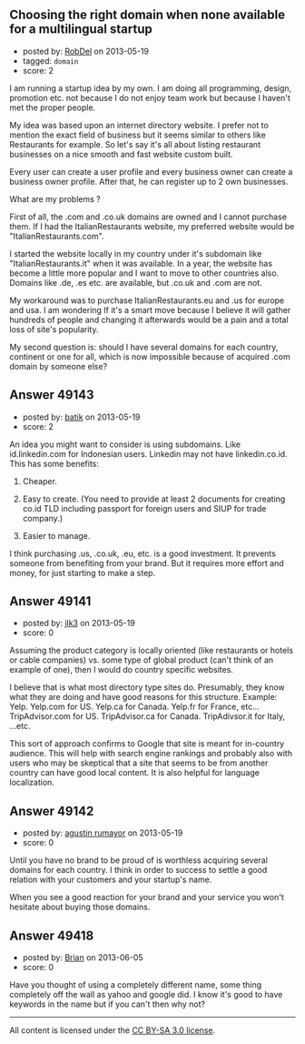 ## Choosing the right domain when none available for a multilingual startup

- posted by: [RobDel](https://stackexchange.com/users/-1/22075-robdel) on 2013-05-19
- tagged: `domain`
- score: 2

I am running a startup idea by my own. I am doing all programming, design, promotion etc. not because I do not enjoy team work but because I haven't met the proper people. 

My idea was based upon an internet directory website. I prefer not to mention the exact field of business but it seems similar to others like Restaurants for example. So let's say it's all about listing restaurant businesses on a nice smooth and fast website custom built.

Every user can create a user profile and every business owner can create a business owner profile. After that, he can register up to 2 own businesses. 

What are my problems ?

First of all, the .com and .co.uk domains are owned and I cannot purchase them. If I had the ItalianRestaurants website, my preferred website would be "ItalianRestaurants.com". 

I started the website locally in my country under it's subdomain like "ItalianRestaurants.it" when it was available. In a year, the website has become a little more popular and I want to move to other countries also. Domains like .de, .es etc. are available, but .co.uk and .com are not. 

My workaround was to purchase ItalianRestaurants.eu and .us for europe and usa. I am wondering If it's a smart move because I believe it will gather hundreds of people and changing it afterwards would be a pain and a total loss of site's popularity.

My second question is: should I have several domains for each country, continent or one for all, which is now impossible because of acquired .com domain by someone else? 





## Answer 49143

- posted by: [batik](https://stackexchange.com/users/-1/26290-batik) on 2013-05-19
- score: 2

An idea you might want to consider is using subdomains. Like id.linkedin.com for Indonesian users. Linkedin may not have linkedin.co.id. This has some benefits: 

1. Cheaper.

2. Easy to create. (You need to provide at least 2 documents for creating co.id TLD including passport for foreign users and SIUP for trade company.)

3. Easier to manage.
 

I think purchasing .us, .co.uk, .eu, etc. is a good investment. It prevents someone from benefiting from your brand. But it requires more effort and money, for just starting to make a step.


## Answer 49141

- posted by: [jlk3](https://stackexchange.com/users/-1/16484-jlk3) on 2013-05-19
- score: 0

Assuming the product category is locally oriented (like restaurants or hotels or cable companies) vs. some type of global product (can't think of an example of one), then I would do country specific websites. 

I believe that is what most directory type sites do. Presumably, they know what they are doing and have good reasons for this structure. Example: Yelp. Yelp.com for US. Yelp.ca for Canada. Yelp.fr for France, etc... TripAdvisor.com for US. TripAdvisor.ca for Canada. TripAdivsor.it for Italy, ...etc.

This sort of approach confirms to Google that site is meant for in-country audience. This will help with search engine rankings and probably also with users who may be skeptical that a site that seems to be from another country can have good local content. It is also helpful for language localization.


## Answer 49142

- posted by: [agustin rumayor](https://stackexchange.com/users/-1/25881-agustin-rumayor) on 2013-05-19
- score: 0

Until you have no brand to be proud of is worthless acquiring several domains for each country. I think in order to success to settle a good relation with your customers and your startup's name.

When you see a good reaction for your brand and your service you won't hesitate about buying those domains.


## Answer 49418

- posted by: [Brian](https://stackexchange.com/users/-1/26533-brian) on 2013-06-05
- score: 0

Have you thought of using a completely different name, some thing completely off the wall as yahoo and google did. I know it's good to have keywords in the name but if you can't then why not?



---

All content is licensed under the [CC BY-SA 3.0 license](https://creativecommons.org/licenses/by-sa/3.0/).
